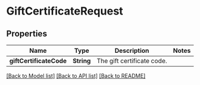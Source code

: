 # GiftCertificateRequest

## Properties
Name | Type | Description | Notes
------------ | ------------- | ------------- | -------------
**giftCertificateCode** | **String** | The gift certificate code. | 

[[Back to Model list]](../README.md#documentation-for-models) [[Back to API list]](../README.md#documentation-for-api-endpoints) [[Back to README]](../README.md)


